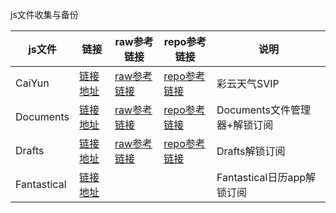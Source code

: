 js文件收集与备份

|js文件|链接|raw参考链接|repo参考链接|说明|
|--|--|--|--|--|
|CaiYun|[链接地址](https://raw.githubusercontent.com/Fedlimit/Script/main/CaiYun.js)|[raw参考链接](https://raw.githubusercontent.com/Tartarus2014/Script/master/CaiYun.js)|[repo参考链接](https://github.com/Tartarus2014/Script/blob/master/CaiYun.js)|彩云天气SVIP
|Documents|[链接地址](https://raw.githubusercontent.com/Fedlimit/Script/main/Documents.js)|[raw参考链接](https://raw.githubusercontent.com/89996462/Quantumult-X/main/ycdz/documents.js)|[repo参考链接](https://github.com/89996462/Quantumult-X/blob/main/ycdz/documents.js)|Documents文件管理器+解锁订阅
|Drafts|[链接地址](https://raw.githubusercontent.com/Fedlimit/Script/main/Drafts.js)|[raw参考链接](https://raw.githubusercontent.com/89996462/Quantumult-X/main/ycdz/Drafts.js)|[repo参考链接](https://github.com/89996462/Quantumult-X/blob/main/ycdz/Drafts.js)|Drafts解锁订阅
|Fantastical|[链接地址](https://raw.githubusercontent.com/Fedlimit/Script/main/Fantastical.js)| | |Fantastical日历app解锁订阅

